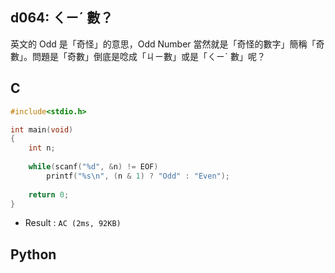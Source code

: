 ## d064: ㄑㄧˊ 數？
英文的 Odd 是「奇怪」的意思，Odd Number 當然就是「奇怪的數字」簡稱「奇數」。問題是「奇數」倒底是唸成「ㄐㄧ數」或是「ㄑㄧˊ 數」呢？

## C
```C
#include<stdio.h>

int main(void)
{
	int n;
	
	while(scanf("%d", &n) != EOF)
		printf("%s\n", (n & 1) ? "Odd" : "Even");
		
	return 0;
}
```
 * Result : `AC (2ms, 92KB)`

## Python
